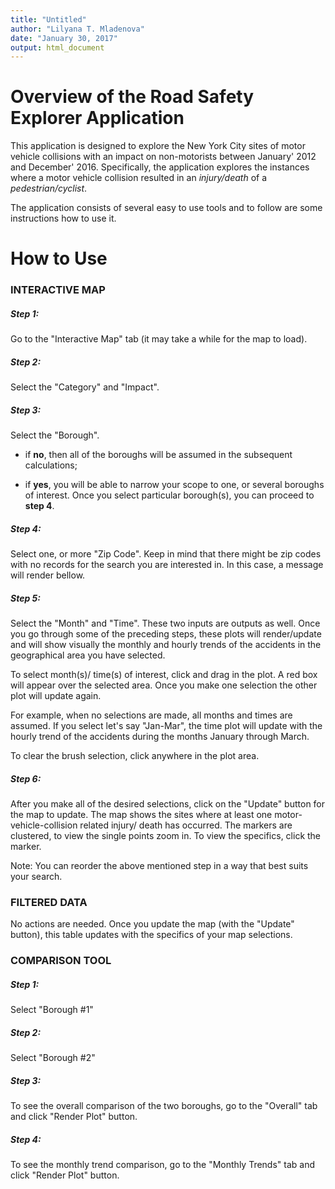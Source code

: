 ```yaml
---
title: "Untitled"
author: "Lilyana T. Mladenova"
date: "January 30, 2017"
output: html_document
---
```


# Overview of the Road Safety Explorer Application

This application is designed to explore the New York City sites of motor vehicle collisions with an impact on non-motorists between January' 2012 and December' 2016. Specifically, the application explores the instances where a motor vehicle collision resulted in an *injury/death* of a *pedestrian/cyclist*.

The application consists of several easy to use tools and to follow are some instructions how to use it.

# How to Use

### INTERACTIVE MAP

##### Step 1: 
Go to the "Interactive Map" tab (it may take a while for the map to load).

##### Step 2:
Select the "Category" and "Impact".

##### Step 3: 
Select the "Borough".

- if **no**, then all of the boroughs will be assumed in the subsequent calculations;

- if **yes**, you will be able to narrow your scope to one, or several boroughs of interest. Once you select particular borough(s), you can proceed to **step 4**.

##### Step 4:
Select one, or more "Zip Code". Keep in mind that there might be zip codes with no records for the search you are interested in. In this case, a message will render bellow. 

##### Step 5:
Select the "Month" and "Time". These two inputs are outputs as well. Once you go through some of the preceding steps, these plots will render/update and will show visually the monthly and hourly trends of the accidents in the geographical area you have selected. 

To select month(s)/ time(s) of interest, click and drag in the plot. A red box will appear over the selected area. Once you make one selection the other plot will update again.

For example, when no selections are made, all months and times are assumed. If you select let's say "Jan-Mar", the time plot will update with the hourly trend of the accidents during the months January through March.

To clear the brush selection, click anywhere in the plot area.

##### Step 6:
After you make all of the desired selections, click on the "Update" button for the map to update. The map shows the sites where at least one motor-vehicle-collision related injury/ death has occurred. The markers are clustered, to view the single points zoom in. To view the specifics, click the marker.

Note: You can reorder the above mentioned step in a way that best suits your search.

### FILTERED DATA

No actions are needed. Once you update the map (with the "Update" button), this table updates with the specifics of your map selections.

### COMPARISON TOOL

##### Step 1:
Select "Borough #1"

##### Step 2:
Select "Borough #2"

##### Step 3:
To see the overall comparison of the two boroughs, go to the "Overall" tab and click "Render Plot" button.

##### Step 4: 
To see the monthly trend comparison, go to the "Monthly Trends" tab and click "Render Plot" button.



